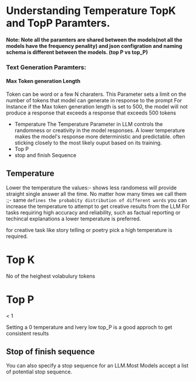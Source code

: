 # Understanding Temperature TopK and TopP Paramters.

#### Note: Note all the paramters are shared between the models(not all the models have the frequency penality) and json configration and naming schema is different between the models. (top P vs top_P)

### Text Generation Paramters:
#### Max Token generation Length
Token can be word or a few N charaters.
This Parameter sets a limit on the number of tokens that model can generate in response to the prompt
For Instance if the Max token generation length is set to 500, the model will not produce a response that exceeds a response that exceeds 500 tokens

- Temperature
The Temperature Parameter in LLM controls the randomness or creativity in the model responses.
A lower temperature makes the model's response more deterministic and predictable. often sticking closely
to the most likely ouput based on its training.
- Top P
- stop and finish Sequence


## Temperature 
Lower the temperature the values:- shows less randomess will provide straight single answer all the time.
No matter how many times we call them :;- same
```defines the probabity distribution of different words```
you can increase the temperature to attempt to get creative results from the LLM
For tasks requiring high accuracy and reliability, such as factual reporting or techincal explanations a lower temperature is preferred.

for creative task like story telling or poetry pick a high temperature is required.

# Top K
No of the heighest volabulury tokens


# Top P
< 1


Setting a 0 temperature and lvery low top_P is a good approch to get consistent results

## Stop of finish sequence
You can also specify a stop sequence for an LLM.Most Models accept a list of potential stop sequence.


